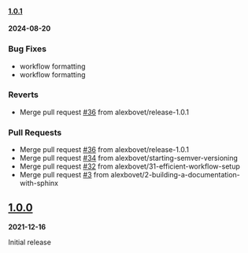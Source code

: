 
<a name="1.0.1"></a>
#### [1.0.1](https://github.com/alexbovet/flow_stability/compare/1.0.0...1.0.1)

**2024-08-20**

### Bug Fixes

* workflow formatting
* workflow formatting

### Reverts

* Merge pull request [#36](https://github.com/alexbovet/flow_stability/issues/36) from alexbovet/release-1.0.1

### Pull Requests

* Merge pull request [#36](https://github.com/alexbovet/flow_stability/issues/36) from alexbovet/release-1.0.1
* Merge pull request [#34](https://github.com/alexbovet/flow_stability/issues/34) from alexbovet/starting-semver-versioning
* Merge pull request [#32](https://github.com/alexbovet/flow_stability/issues/32) from alexbovet/31-efficient-workflow-setup
* Merge pull request [#3](https://github.com/alexbovet/flow_stability/issues/3) from alexbovet/2-building-a-documentation-with-sphinx

<a name="1.0.0"></a>
## [1.0.0](https://github.com/alexbovet/flow_stability/releases/tag/v1.0)

**2021-12-16**

Initial release

